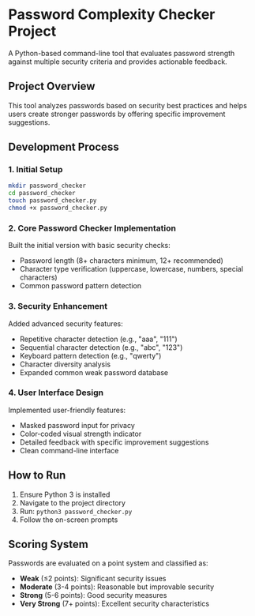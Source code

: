 # Password Complexity Checker Project

A Python-based command-line tool that evaluates password strength against multiple security criteria and provides actionable feedback.

## Project Overview

This tool analyzes passwords based on security best practices and helps users create stronger passwords by offering specific improvement suggestions.

## Development Process

### 1. Initial Setup
```bash
mkdir password_checker
cd password_checker
touch password_checker.py
chmod +x password_checker.py
```

### 2. Core Password Checker Implementation

Built the initial version with basic security checks:
- Password length (8+ characters minimum, 12+ recommended)
- Character type verification (uppercase, lowercase, numbers, special characters)
- Common password pattern detection

### 3. Security Enhancement

Added advanced security features:
- Repetitive character detection (e.g., "aaa", "111")
- Sequential character detection (e.g., "abc", "123")
- Keyboard pattern detection (e.g., "qwerty")
- Character diversity analysis
- Expanded common weak password database

### 4. User Interface Design

Implemented user-friendly features:
- Masked password input for privacy
- Color-coded visual strength indicator
- Detailed feedback with specific improvement suggestions
- Clean command-line interface

## How to Run

1. Ensure Python 3 is installed
2. Navigate to the project directory
3. Run: `python3 password_checker.py`
4. Follow the on-screen prompts

## Scoring System

Passwords are evaluated on a point system and classified as:
- **Weak** (≤2 points): Significant security issues
- **Moderate** (3-4 points): Reasonable but improvable security
- **Strong** (5-6 points): Good security measures
- **Very Strong** (7+ points): Excellent security characteristics

